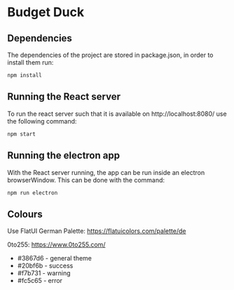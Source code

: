 # Budget Duck

## Dependencies
The dependencies of the project are stored in package.json, in order to install them run:

    npm install

## Running the React server
To run the react server such that it is available on http://localhost:8080/ use the following command:

    npm start

## Running the electron app
With the React server running, the app can be run inside an electron browserWindow. This can be done with the command:

    npm run electron


## Colours
Use FlatUI German Palette: https://flatuicolors.com/palette/de

0to255: https://www.0to255.com/

- #3867d6 - general theme
- #20bf6b - success
- #f7b731 - warning
- #fc5c65 - error
